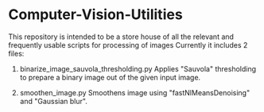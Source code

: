 # Computer-Vision-Utilities
This repository is intended to be a store house of all the relevant and frequently usable scripts for processing of images
Currently it includes 2 files:
1) binarize_image_sauvola_thresholding.py
Applies "Sauvola" thresholding to prepare a binary image out of the given input image.

2) smoothen_image.py
Smoothens image using "fastNlMeansDenoising" and "Gaussian blur".
